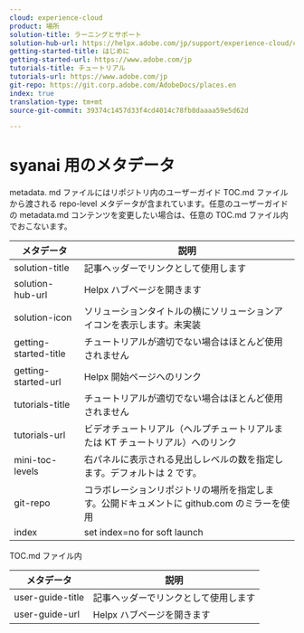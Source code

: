 ```yaml
---
cloud: experience-cloud
product: 場所
solution-title: ラーニングとサポート
solution-hub-url: https://helpx.adobe.com/jp/support/experience-cloud/core-services.html
getting-started-title: はじめに
getting-started-url: https://www.adobe.com/jp
tutorials-title: チュートリアル
tutorials-url: https://www.adobe.com/jp
git-repo: https://git.corp.adobe.com/AdobeDocs/places.en
index: true
translation-type: tm+mt
source-git-commit: 39374c1457d33f4cd4014c78fb8daaaa59e5d62d

---
```



<!-- We need better links for Getting Started and Tutorials. We can do this after we hit stage -->

# syanai 用のメタデータ

metadata. md ファイルにはリポジトリ内のユーザーガイド TOC.md ファイルから渡される repo-level メタデータが含まれています。任意のユーザーガイドの metadata.md コンテンツを変更したい場合は、任意の TOC.md ファイル内でおこないます。

| メタデータ | 説明 |
|--- |--- |
| solution-title | 記事ヘッダーでリンクとして使用します |
| solution-hub-url | Helpx ハブページを開きます |
| solution-icon | ソリューションタイトルの横にソリューションアイコンを表示します。未実装 |
| getting-started-title | チュートリアルが適切でない場合はほとんど使用されません |
| getting-started-url | Helpx 開始ページへのリンク |
| tutorials-title | チュートリアルが適切でない場合はほとんど使用されません |
| tutorials-url | ビデオチュートリアル（ヘルプチュートリアルまたは KT チュートリアル）へのリンク |
| mini-toc-levels | 右パネルに表示される見出しレベルの数を指定します。デフォルトは 2 です。 |
| git-repo | コラボレーションリポジトリの場所を指定します。公開ドキュメントに github.com のミラーを使用 |
| index | set index=no for soft launch |

TOC.md ファイル内

| メタデータ | 説明 |
|--- |--- |
| user-guide-title | 記事ヘッダーでリンクとして使用します |
| user-guide-url | Helpx ハブページを開きます |
